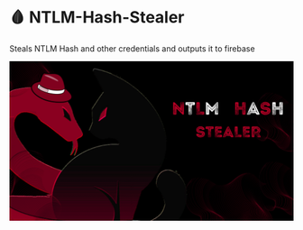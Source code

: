 # 🩸 NTLM-Hash-Stealer
Steals NTLM Hash and other credentials and outputs it to firebase

<img src="Malware.png" width="650px">
